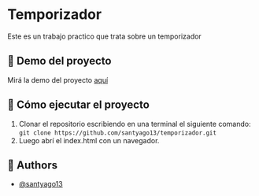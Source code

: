 # Temporizador

Este es un trabajo practico que trata sobre un temporizador 

## 🔗 Demo del proyecto
Mirá la demo del proyecto [aquí](https://temporizadorrrr.netlify.app/)

## 🚀 Cómo ejecutar el  proyecto
1. Clonar el repositorio escribiendo en una terminal el siguiente comando: `git clone https://github.com/santyago13/temporizador.git`
1. Luego abrí el index.html con un navegador.

## 👥 Authors

- [@santyago13](https://www.github.com/santyago13)
